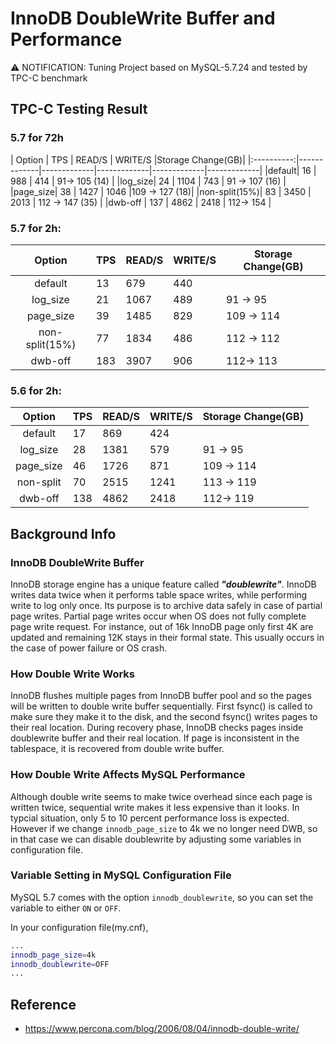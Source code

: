 # InnoDB DoubleWrite Buffer and Performance

:warning: NOTIFICATION: Tuning Project based on MySQL-5.7.24 and tested by TPC-C benchmark 

## TPC-C Testing Result

### 5.7 for 72h 

| Option   |  TPS | READ/S | WRITE/S  |Storage Change(GB)| 
|:----------:|-------------|-------------|-------------|-------------|-------------|
|default| 16 | 988  | 414 | 91-> 105 (14)  |
|log_size| 24 | 1104  | 743 |  91 -> 107 (16) |
|page_size| 38 |   1427 | 1046  |109 -> 127 (18)|
|non-split(15%)| 83 | 3450  | 2013 | 112 -> 147 (35) | 
|dwb-off | 137 |  4862 | 2418 | 112-> 154 | 

### 5.7 for 2h:

| Option   |  TPS | READ/S | WRITE/S  | Storage Change(GB)| 
|:----------:|-------------|-------------|-------------|-------------|
|default| 13 | 679  | 440 |  | 91-> 95  |
|log_size| 21 | 1067  | 489 | 91 -> 95 |
|page_size| 39 |  1485 | 829 | 109 -> 114|
|non-split(15%)| 77 | 1834  | 486 | 112 -> 112 | 
|dwb-off | 183 |  3907 | 906 | 112-> 113 | 

### 5.6 for 2h:

| Option   |  TPS | READ/S | WRITE/S  | Storage Change(GB)| 
|:----------:|-------------|-------------|-------------|-------------|
|default| 17 | 869 | 424 |  | 91-> 95  |
|log_size| 28 | 1381  | 579 | 91 -> 95 |
|page_size| 46 |  1726 | 871 | 109 -> 114|
|non-split| 70 | 2515 | 1241 | 113 -> 119 | 
|dwb-off | 138 |  4862 | 2418 |112-> 119 | 


## Background Info 

### InnoDB DoubleWrite Buffer
InnoDB storage engine has a unique feature called ***"doublewrite"***. InnoDB writes data twice when it performs table space writes, while performing write to log only once. Its purpose is to archive data safely in case of partial page writes.
Partial page writes occur when OS does not fully complete page write request. For instance, out of 16k InnoDB page only first 4K are updated and remaining 12K stays in their formal state. This usually occurs in the case of power failure or OS crash.   

### How Double Write Works
InnoDB flushes multiple pages from InnoDB buffer pool and so the pages will be written to double write buffer sequentially. First fsync() is called to make sure they make it to the disk, and the second fsync() writes pages to their real location. During recovery phase, InnoDB checks pages inside doublewrite buffer and their real location. If page is inconsistent in the tablespace, it is recovered from double write buffer.

### How Double Write Affects MySQL Performance
Although double write seems to make twice overhead since each page is written twice, sequential write makes it less expensive than it looks. In typcial situation, only 5 to 10 percent performance loss is expected. However if we change ```innodb_page_size``` to 4k we no longer need DWB, so in that case we can disable doublewrite by adjusting some variables in configuration file. 

### Variable Setting in MySQL Configuration File
MySQL 5.7 comes with the option ```innodb_doublewrite```, so you can set the variable to either ```ON``` or ```OFF```.

In your configuration file(my.cnf),
```bash
...
innodb_page_size=4k
innodb_doublewrite=OFF
...
```

## Reference
- https://www.percona.com/blog/2006/08/04/innodb-double-write/
